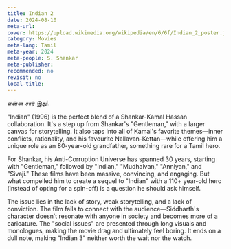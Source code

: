 ```yaml
---
title: Indian 2
date: 2024-08-10
meta-url: 
cover: https://upload.wikimedia.org/wikipedia/en/6/6f/Indian_2_poster.jpg
category: Movies
meta-lang: Tamil
meta-year: 2024
meta-people: S. Shankar
meta-publisher: 
recommended: no
revisit: no
local-title:
---
```

என்ன சார் இது!. 

"Indian" (1996) is the perfect blend of a Shankar-Kamal Hassan collaboration. It's a step up from Shankar's "Gentleman," with a larger canvas for storytelling. It also taps into all of Kamal's favorite themes—inner conflicts, rationality, and his favourite Nallavan-Kettan—while offering him a unique role as an 80-year-old grandfather, something rare for a Tamil hero. 

For Shankar, his Anti-Corruption Universe has spanned 30 years, starting with "Gentleman," followed by "Indian," "Mudhalvan," "Anniyan," and "Sivaji." These films have been massive, convincing, and engaging. But what compelled him to create a sequel to "Indian" with a 110+ year-old hero (instead of opting for a spin-off) is a question he should ask himself.

The issue lies in the lack of story, weak storytelling, and a lack of conviction. The film fails to connect with the audience—Siddharth's character doesn’t resonate with anyone in society and becomes more of a caricature. The "social issues" are presented through long visuals and monologues, making the movie drag and ultimately feel boring. It ends on a dull note, making "Indian 3" neither worth the wait nor the watch.

